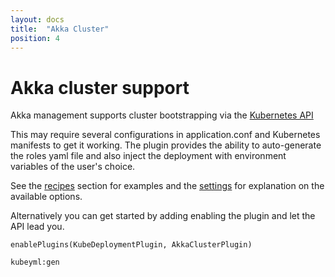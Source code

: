 ```yaml
---
layout: docs
title:  "Akka Cluster"
position: 4
---
```


# Akka cluster support

Akka management supports cluster bootstrapping via the [Kubernetes API](https://doc.akka.io/docs/akka-management/current/bootstrap/kubernetes-api.html)

This may require several configurations in application.conf and Kubernetes manifests to get it working. The 
plugin provides the ability to auto-generate the roles yaml file and also inject the deployment with environment 
variables of the user's choice.

See the [recipes](recipe/) section for examples and the [settings](settings/) for explanation on the available options.

Alternatively you can get started by adding enabling the plugin and let the API lead you.

```
enablePlugins(KubeDeploymentPlugin, AkkaClusterPlugin)
```

```sbtshell
kubeyml:gen
```